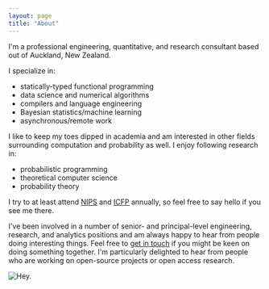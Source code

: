 ```yaml
---
layout: page
title: "About"
---
```


I'm a professional engineering, quantitative, and research consultant based out
of Auckland, New Zealand.

I specialize in:

*  statically-typed functional programming
*  data science and numerical algorithms
*  compilers and language engineering
*  Bayesian statistics/machine learning
*  asynchronous/remote work

I like to keep my toes dipped in academia and am interested in other fields
surrounding computation and probability as well.  I enjoy following research
in:

*  probabilistic programming
*  theoretical computer science
*  probability theory

I try to at least attend [NIPS](https://nips.cc) and
[ICFP](http://http://icfpconference.org/) annually, so feel free to say hello
if you see me there.

I've been involved in a number of senior- and principal-level engineering,
research, and analytics positions and am always happy to hear from people doing
interesting things.  Feel free to [get in touch](mailto:jared@jtobin.ca) if you
might be keen on doing something together.  I'm particularly delighted to hear
from people who are working on open-source projects or open access research.

![Hey.](../images/jtobin-takapuna.jpg "Hey.")

